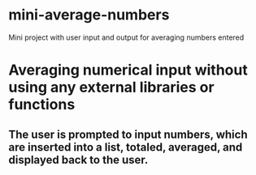 # mini-average-numbers
Mini project with user input and output for averaging numbers entered

# Averaging numerical input without using any external libraries or functions

## The user is prompted to input numbers, which are inserted into a list, totaled, averaged, and displayed back to the user.

